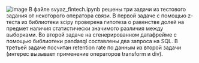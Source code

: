 ![image](https://github.com/Lekcheto/Test_task_2/assets/113604211/a560ded6-f437-453e-9a73-cfef9bfd5081)
В файле svyaz_fintech.ipynb решены три задачи из тестового задания от некоторого оператора связи. 
В первой задаче с помощью z-теста из библиотеки scipy проверена гипотеза о равенстве долей на предмет наличия статистически значимого различия
между выборками. Во второй задаче на сгенерированном датафрейме с помощью библиотеки pandasql составлены два запроса на SQL.
В третьей задаче посчитан retention rate по данным из второй задачи (интерес вызывает применение операторов transform и div).
